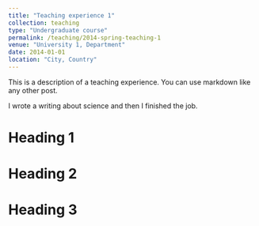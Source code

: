 ```yaml
---
title: "Teaching experience 1"
collection: teaching
type: "Undergraduate course"
permalink: /teaching/2014-spring-teaching-1
venue: "University 1, Department"
date: 2014-01-01
location: "City, Country"
---
```


This is a description of a teaching experience. You can use markdown like any other post.


<p>I wrote a writing about science and then I finished the job.</p>



Heading 1
======

Heading 2
======

Heading 3
======
